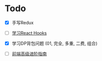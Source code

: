 # Todo

- [x] 手写Redux
- [ ] [学习React Hooks](https://zh-hans.reactjs.org/docs/hooks-intro.html)
- [x] 学习DP背包问题 (01, 完全, 多重, 二费, 组合)
- [ ] [前端高级进阶指南](https://github.com/sl1673495/blogs/issues/37) 



